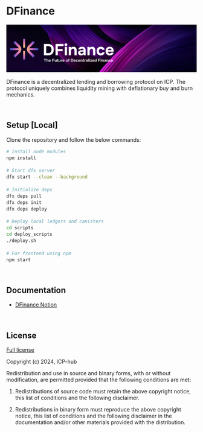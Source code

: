 # DFinance

![DFinance Header](./src/dfinance_frontend/public/logo/header.png)

DFinance is a decentralized lending and borrowing protocol on ICP. The protocol uniquely combines liquidity mining with deflationary buy and burn mechanics.

<br>

## Setup [Local]

Clone the repository and follow the below commands:

```bash
# Install node modules
npm install

# Start dfx server
dfx start --clean --background

# Initialize deps
dfx deps pull
dfx deps init
dfx deps deploy

# Deploy local ledgers and canisters
cd scripts
cd deploy_scripts
./deploy.sh

# For frontend using npm
npm start
```

<br>

## Documentation

- [DFinance Notion](https://dfinance.notion.site/bbe01eaf7d414148bc4b9843675a532f?v=8b792ba254da44ecab1c0c016331c8af)

<br>

## License

[Full license](././)

Copyright (c) 2024, ICP-hub

Redistribution and use in source and binary forms, with or without
modification, are permitted provided that the following conditions are met:

1. Redistributions of source code must retain the above copyright notice, this
   list of conditions and the following disclaimer.

2. Redistributions in binary form must reproduce the above copyright notice,
   this list of conditions and the following disclaimer in the documentation
   and/or other materials provided with the distribution.